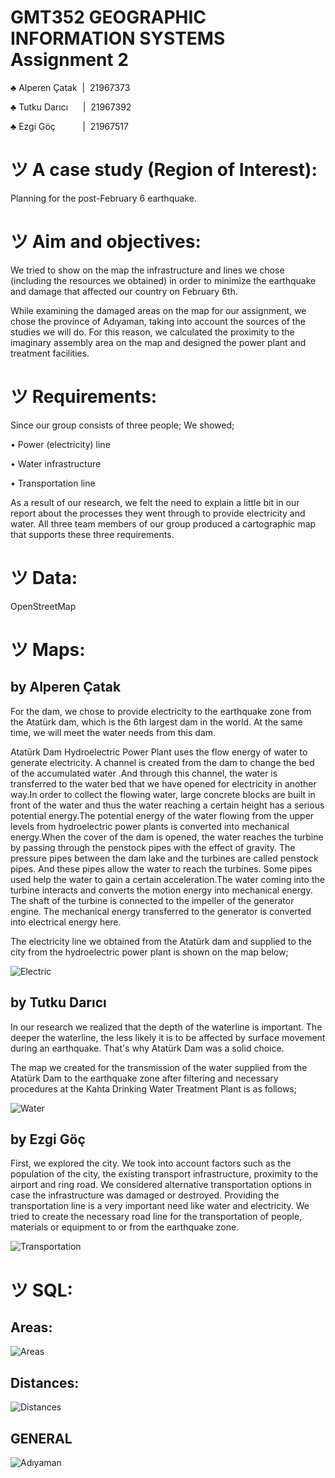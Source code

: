 # GMT352 GEOGRAPHIC INFORMATION SYSTEMS Assignment 2
♣ Alperen Çatak  |  21967373

♣ Tutku Darıcı      |  21967392

♣ Ezgi Göç           |  21967517

# ツ A case study (Region of Interest):
Planning for the post-February 6 earthquake.

# ツ Aim and objectives:

We tried to show on the map the infrastructure and lines we chose (including the resources we obtained) in order to minimize the earthquake and damage that affected our country on February 6th. 

While examining the damaged areas on the map for our assignment, we chose the province of Adıyaman, taking into account the sources of the studies we will do. For this reason, we calculated the proximity to the imaginary assembly area on the map and designed the power plant and treatment facilities.

# ツ Requirements:

Since our group consists of three people; We showed; 

• Power (electricity) line

• Water infrastructure

• Transportation line

As a result of our research, we felt the need to explain a little bit in our report about the processes they went through to provide electricity and water. All three team members of our group produced a cartographic map that supports these three requirements.

# ツ Data:

OpenStreetMap

# ツ Maps:

## by Alperen Çatak

For the dam, we chose to provide electricity to the earthquake zone from the Atatürk dam, which is the 6th largest dam in the world. At the same time, we will meet the water needs from this dam.

Atatürk Dam Hydroelectric Power Plant uses the flow energy of water to generate electricity. A channel is created from the dam to change the bed of the accumulated water .And through this channel, the water is transferred to the water bed that we have opened for electricity in another way.In order to collect the flowing water, large concrete blocks are built in front of the water and thus the water reaching a certain height has a serious potential energy.The potential energy of the water flowing from the upper levels from hydroelectric power plants is converted into mechanical energy.When the cover of the dam is opened, the water reaches the turbine by passing through the penstock pipes with the effect of gravity. The pressure pipes between the dam lake and the turbines are called penstock pipes. And these pipes allow the water to reach the turbines. Some pipes used help the water to gain a certain acceleration.The water coming into the turbine interacts and converts the motion energy into mechanical energy. The shaft of the turbine is connected to the impeller of the generator engine. The mechanical energy transferred to the generator is converted into electrical energy here.

The electricity line we obtained from the Atatürk dam and supplied to the city from the hydroelectric power plant is shown on the map below;

![Electric](https://user-images.githubusercontent.com/118128475/229952736-631e92ee-0afa-4bc3-9e5e-49b9c535fdc3.png)

## by Tutku Darıcı

In our research we realized that the depth of the waterline is important. The deeper the waterline, the less likely it is to be affected by surface movement during an earthquake. That's why Atatürk Dam was a solid choice.

The map we created for the transmission of the water supplied from the Atatürk Dam to the earthquake zone after filtering and necessary procedures at the Kahta Drinking Water Treatment Plant is as follows;

![Water](https://user-images.githubusercontent.com/118128475/229952743-5c4e9587-7032-44f6-8733-019624233bac.png)

## by Ezgi Göç

First, we explored the city. We took into account factors such as the population of the city, the existing transport infrastructure, proximity to the airport and ring road. We considered alternative transportation options in case the infrastructure was damaged or destroyed. Providing the transportation line is a very important need like water and electricity. We tried to create the necessary road line for the transportation of people, materials or equipment to or from the earthquake zone.

![Transportation](https://user-images.githubusercontent.com/118128475/229952745-d691a329-5b4f-4d59-a0a5-4e2a6a2fd33f.png)

# ツ SQL:

## Areas:
![Areas](https://user-images.githubusercontent.com/118128475/229952781-0849bc98-99c8-4427-a708-c7dbb1082f79.jpg)

## Distances:
![Distances](https://user-images.githubusercontent.com/118128475/229952787-428f518e-2ed0-4290-96d9-aea599ead53b.jpg)

## GENERAL
![Adıyaman](https://user-images.githubusercontent.com/118128475/229952722-765a0ed3-a98e-479d-86fc-1a031d8029ad.png)


